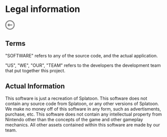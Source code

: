 # Legal information
[ <img src='./images/back.svg' width='30' height='30'/> ](./README.md)
## Terms
"SOFTWARE" refers to any of the source code, and the actual application.

"US", "WE", "OUR", "TEAM" refers to the developers the development team that put together this project.

## Actual Information
This software is just a recreation of Splatoon.
This software does not contain any source code from Splatoon, or any other versions of Splatoon.
We make no money off of this software in any form, such as advertisments, purchase, etc.
This software does not contain any intellectual property from Nintendo other than the concepts of the game and other gameplay mechanics.
All other assets contained within this software are made by our team.